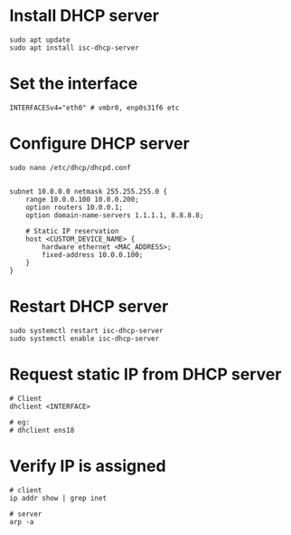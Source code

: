 # Install DHCP server 

```
sudo apt update
sudo apt install isc-dhcp-server
```

# Set the interface 
```
INTERFACESv4="eth0" # vmbr0, enp0s31f6 etc
```

# Configure DHCP server 
```
sudo nano /etc/dhcp/dhcpd.conf


subnet 10.0.0.0 netmask 255.255.255.0 {
    range 10.0.0.100 10.0.0.200;
    option routers 10.0.0.1;
    option domain-name-servers 1.1.1.1, 8.8.8.8;

    # Static IP reservation
    host <CUSTOM_DEVICE_NAME> {
        hardware ethernet <MAC_ADDRESS>;
        fixed-address 10.0.0.100;
    }
}
```

# Restart DHCP server 
```
sudo systemctl restart isc-dhcp-server
sudo systemctl enable isc-dhcp-server
```

# Request static IP from DHCP server
```
# Client
dhclient <INTERFACE> 

# eg: 
# dhclient ens18 
````

# Verify IP is assigned
```
# client
ip addr show | grep inet 

# server 
arp -a
```